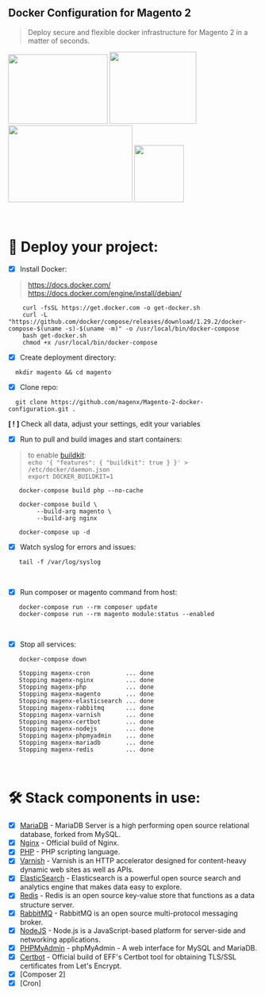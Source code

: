 ## Docker Configuration for Magento 2  
> Deploy secure and flexible docker infrastructure for Magento 2 in a matter of seconds.

<img src="https://user-images.githubusercontent.com/1591200/117845471-7abda280-b278-11eb-8c88-db3fa307ae40.jpeg" width="200" height="140"> <img src="https://user-images.githubusercontent.com/1591200/139601566-f4a62101-1ead-462e-a360-6397437de5cb.png" width="175" height="145"> <img src="https://user-images.githubusercontent.com/1591200/118028531-158ead80-b35b-11eb-8957-636de16ada34.png" width="250" height="155">
<img src="https://user-images.githubusercontent.com/1591200/130320410-91749ce8-5af1-4802-af25-ffb36e7ded98.png" width="100" height="115">  

<br />

# :rocket: Deploy your project:
- [x] Install Docker:
> https://docs.docker.com/
> https://docs.docker.com/engine/install/debian/
```
    curl -fsSL https://get.docker.com -o get-docker.sh
    curl -L "https://github.com/docker/compose/releases/download/1.29.2/docker-compose-$(uname -s)-$(uname -m)" -o /usr/local/bin/docker-compose
    bash get-docker.sh
    chmod +x /usr/local/bin/docker-compose
```
- [x] Create deployment directory:  
```
  mkdir magento && cd magento
```
- [x] Clone repo:  
> 
```
  git clone https://github.com/magenx/Magento-2-docker-configuration.git .
```
> 
**[ ! ]** Check all data, adjust your settings, edit your variables  
- [x] Run to pull and build images and start containers:
> to enable [buildkit](https://docs.docker.com/develop/develop-images/build_enhancements/):  
>    ```echo '{ "features": { "buildkit": true } }' > /etc/docker/daemon.json```  
>    ```export DOCKER_BUILDKIT=1```  

```
   docker-compose build php --no-cache
   
   docker-compose build \
        --build-arg magento \
        --build-arg nginx
        
   docker-compose up -d
```
- [x] Watch syslog for errors and issues:
```
   tail -f /var/log/syslog
```

<br />

- [x] Run composer or magento command from host:
```
   docker-compose run --rm composer update
   docker-compose run --rm magento module:status --enabled
```

<br />

- [x] Stop all services:
```
   docker-compose down
   
   Stopping magenx-cron          ... done
   Stopping magenx-nginx         ... done
   Stopping magenx-php           ... done
   Stopping magenx-magento       ... done
   Stopping magenx-elasticsearch ... done
   Stopping magenx-rabbitmq      ... done
   Stopping magenx-varnish       ... done
   Stopping magenx-certbot       ... done
   Stopping magenx-nodejs        ... done
   Stopping magenx-phpmyadmin    ... done
   Stopping magenx-mariadb       ... done
   Stopping magenx-redis         ... done
```
  
<br />
  
# :hammer_and_wrench: Stack components in use:  
- [x] [MariaDB](https://hub.docker.com/_/mariadb) - MariaDB Server is a high performing open source relational database, forked from MySQL.
- [x] [Nginx](https://hub.docker.com/_/nginx) - Official build of Nginx.
- [x] [PHP](https://hub.docker.com/_/php) - PHP scripting language.
- [x] [Varnish](https://hub.docker.com/_/varnish) - Varnish is an HTTP accelerator designed for content-heavy dynamic web sites as well as APIs.
- [x] [ElasticSearch](https://hub.docker.com/_/elasticsearch) - Elasticsearch is a powerful open source search and analytics engine that makes data easy to explore.
- [x] [Redis](https://hub.docker.com/_/redis) - Redis is an open source key-value store that functions as a data structure server.
- [x] [RabbitMQ](https://hub.docker.com/_/rabbitmq) - RabbitMQ is an open source multi-protocol messaging broker.
- [x] [NodeJS](https://hub.docker.com/_/node) - Node.js is a JavaScript-based platform for server-side and networking applications.
- [x] [PHPMyAdmin](https://hub.docker.com/_/phpmyadmin) - phpMyAdmin - A web interface for MySQL and MariaDB.
- [x] [Certbot](https://hub.docker.com/r/certbot/certbot) - Official build of EFF's Certbot tool for obtaining TLS/SSL certificates from Let's Encrypt.
- [x] [Composer 2]
- [x] [Cron]
  
<br />
  
